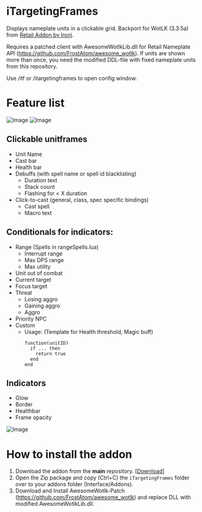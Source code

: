 # iTargetingFrames
Displays nameplate units in a clickable grid. Backport for WotLK (3.3.5a) from [Retail Addon by Ironi](https://www.curseforge.com/wow/addons/itargetingframes). 

Requires a patched client with AwesomeWotlkLib.dll for Retail Nameplate API (https://github.com/FrostAtom/awesome_wotlk). 
If units are shown more than once, you need the modified DDL-file with fixed nameplate units from this repository.

Use /itf or /itargetingframes to open config window.

# Feature list
![Image](https://github.com/user-attachments/assets/d64e81c9-bdd9-4a0c-b8cf-8fff65895f9a) ![Image](https://github.com/user-attachments/assets/180e71d9-9653-4166-bec5-39b328be42d7)
## Clickable unitframes
- Unit Name
- Cast bar
- Health bar
- Debuffs (with spell name or spell id blacklisting)
    + Duration text
    + Stack count
    + Flashing for < X duration 
- Click-to-cast (general, class, spec specific bindings)
    + Cast spell
    + Macro text

## Conditionals for indicators:
- Range (Spells in rangeSpells.lua)
    + Interrupt range 
    + Max DPS range 
    + Max utility 
- Unit out of combat
- Current target
- Focus target
- Threat
    + Losing aggro
    + Gaining aggro
    + Aggro 
- Priority NPC
- Custom
    + Usage: (Template for Health threshold, Magic buff)
      ```
      function(unitID)
        if ... then
          return true
        end
      end
## Indicators
- Glow
- Border
- Healthbar
- Frame opacity 

![Image](https://github.com/user-attachments/assets/355e1e07-7268-442e-9497-026bd22578f3)

# How to install the addon
1. Download the addon from the **main** repository. [[Download](https://github.com/CH33T4/iTargetingFrames/archive/refs/heads/main.zip)]
2. Open the Zip package and copy (Ctrl+C) the `iTargetingFrames` folder over to your addons folder (Interface/Addons). 
3. Download and Install AwesomeWotlk-Patch (https://github.com/FrostAtom/awesome_wotlk) and replace DLL with modified AwesomeWotlkLib.dll.
